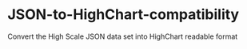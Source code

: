 # JSON-to-HighChart-compatibility
Convert the High Scale JSON data set into HighChart readable format
